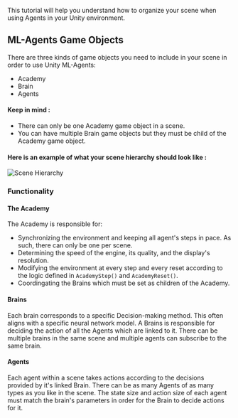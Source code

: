 This tutorial will help you understand how to organize your scene when using Agents in your Unity environment.

## ML-Agents Game Objects

There are three kinds of game objects you need to include in your scene in order to use Unity ML-Agents:
 * Academy  
 * Brain  
 * Agents  

#### Keep in mind :   
 * There can only be one Academy game object in a scene.   
 * You can have multiple Brain game objects but they must be child of the Academy game object.  

#### Here is an example of what your scene hierarchy should look like :  

![Scene Hierarchy](../raw/master/images/scene-hierarchy.png)

### Functionality

#### The Academy
The Academy is responsible for:
* Synchronizing the environment and keeping all agent's steps in pace. As such, there can only be one per scene. 
* Determining the speed of the engine, its quality, and the display's resolution. 
* Modifying the environment at every step and every reset according to the logic defined in `AcademyStep()` and `AcademyReset()`. 
* Coordingating the Brains which must be set as children of the Academy.

#### Brains
Each brain corresponds to a specific Decision-making method. This often aligns with a specific neural network model. A Brains is responsible for deciding the action of all the Agents which are linked to it. There can be multiple brains in the same scene and multiple agents can subscribe to the same brain. 

#### Agents
Each agent within a scene takes actions according to the decisions provided by it's linked Brain. There can be as many Agents of as many types as you like in the scene. The state size and action size of each agent must match the brain's parameters in order for the Brain to decide actions for it.